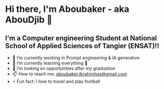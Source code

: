 # Hi there, I'm Aboubaker - aka AbouDjib 👋 

## I'm a Computer engineering Student at National School of Applied Sciences of Tangier (ENSAT)!!

- 🔭 I’m currently working in Prompt engineering & IA generative
- 🌱 I’m currently learning everything 🤣
- 🤔 I’m looking an opportunities after my graduation  
- 📫 How to reach me: aboubaker.ibrahimhss@gmail.com
- ⚡ Fun fact: I love to travel and play football 
 




